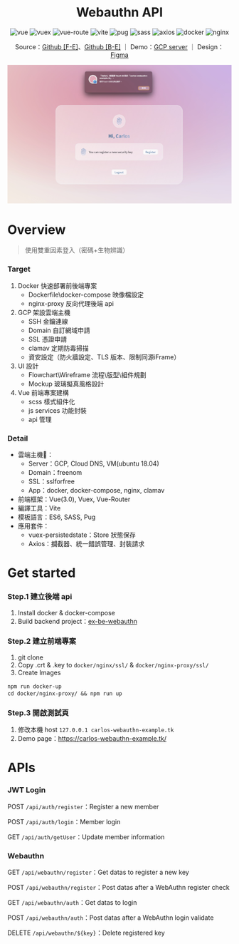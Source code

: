 <!-- Title & Logo -->
<h1 align="center">Webauthn API</h1>

<!-- tag & links (Version\Lang\Package) -->
<p align="center">
    <img src="https://img.shields.io/badge/vue-3.0.0-61af83" alt="vue" />
    <img src="https://img.shields.io/badge/vuex-4.0.0--beta.4-61af83" alt="vuex" />
    <img src="https://img.shields.io/badge/vue--router-4.0.0--beta.13-61af83" alt="vue-route" />
    <img src="https://img.shields.io/badge/vite-1.0.0--rc.8-61af83" alt="vite" />
    <img src="https://img.shields.io/badge/pug-3.0.0-684c00" alt="pug" />
    <img src="https://img.shields.io/badge/sass-1.27.0-ff69b4" alt="sass" />
    <img src="https://img.shields.io/badge/axios-0.20.0-4494d3" alt="axios" />
    <img src="https://img.shields.io/badge/docker-lastest-4795e6" alt="docker" />
    <img src="https://img.shields.io/badge/nginx-lastest-4a9d59" alt="nginx" />
</p>
<p align="center">
    Source：<a href="https://github.com/evilz0212/ex-fe-webauthn">Github [F-E]</a>、<a href="https://github.com/evilz0212/ex-be-webauthn">Github [B-E]</a> ｜ 
	Demo：<a href="https://carlos-webauthn-example.tk/">GCP server</a> ｜ 
	Design：<a href="https://www.figma.com/file/VT83sXiCd5nfAFzSC13T28/ex-be-webauthn?node-id=1%3A3">Figma</a>
<p>

<!-- Overview (Preview\Purpose\Description) -->
![webauthn-api](./public/preview.jpg)

# Overview
> 使用雙重因素登入（密碼+生物辨識）

### Target
1. Docker 快速部署前後端專案
   - Dockerfile\docker-compose 映像檔設定
   - nginx-proxy 反向代理後端 api
2. GCP 架設雲端主機
   - SSH 金鑰連線
   - Domain 自訂網域申請
   - SSL 憑證申請
   - clamav 定期防毒掃描
   - 資安設定（防火牆設定、TLS 版本、限制同源iFrame）
3. UI 設計
   - Flowchart\Wireframe 流程\版型\組件規劃
   - Mockup 玻璃擬真風格設計
4. Vue 前端專案建構
   - scss 樣式組件化
   - js services 功能封裝
   - api 管理

### Detail
-  雲端主機：
   -  Server：GCP, Cloud DNS, VM(ubuntu 18.04)
   -  Domain：freenom
   -  SSL：sslforfree
   -  App：docker, docker-compose, nginx, clamav
-  前端框架：Vue(3.0), Vuex, Vue-Router
-  編譯工具：Vite
-  模板語言：ES6, SASS, Pug
-  應用套件：
   -  vuex-persistedstate：Store 狀態保存
   -  Axios：攔截器、統一錯誤管理、封裝請求


<!-- Get started (Install\Step) -->
# Get started
### Step.1 建立後端 api
1. Install docker & docker-compose
2. Build backend project：[ex-be-webauthn](https://github.com/evilz0212/ex-be-webauthn)

### Step.2 建立前端專案
1. git clone
2. Copy .crt & .key to ```docker/nginx/ssl/``` & ```docker/nginx-proxy/ssl/```
3. Create Images
```
npm run docker-up
cd docker/nginx-proxy/ && npm run up
```

### Step.3 開啟測試頁
1. 修改本機 host ```127.0.0.1 carlos-webauthn-example.tk```
2. Demo page：https://carlos-webauthn-example.tk/


# APIs
### JWT Login
POST ```/api/auth/register```：Register a new member

POST ```/api/auth/login```：Member login

GET ```/api/auth/getUser```：Update member information

### Webauthn
GET ```/api/webauthn/register```：Get datas to register a new key

POST ```/api/webauthn/register```：Post datas after a WebAuthn register check

GET ```/api/webauthn/auth```：Get datas to login

POST ```/api/webauthn/auth```：Post datas after a WebAuthn login validate

DELETE ```/api/webauthn/${key}```：Delete registered key
<!-- Partner -->

<!-- License -->